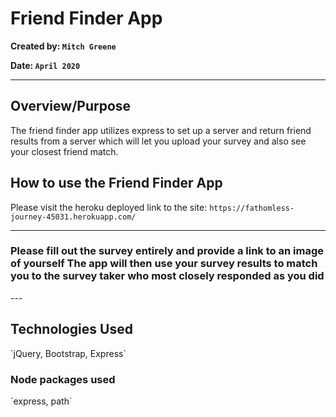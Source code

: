 # Friend Finder App

**Created by: `Mitch Greene`**

**Date: `April 2020`**

---

## <h2>Overview/Purpose</h2>
The friend finder app utilizes express to set up a server and return friend results from a server which will let you upload your survey and also see your closest friend match. 

## <h2>How to use the Friend Finder App</h2>
 Please visit the heroku deployed link to the site:
`https://fathomless-journey-45031.herokuapp.com/`

---

<h3>Please fill out the survey entirely and provide a link to an image of yourself
The app will then use your survey results to match you to the survey taker who most closely responded as you did</h3>
---
<h2>Technologies Used</h2>
`jQuery, Bootstrap, Express`

<h3>Node packages used</h3>
`express, path`
